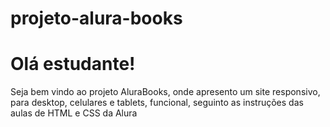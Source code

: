# projeto-alura-books
<h1> Olá estudante!</h1>
<p>Seja bem vindo ao projeto AluraBooks, onde apresento um site responsivo, para desktop, celulares e tablets, funcional, seguinto as instruções das aulas de HTML e CSS da Alura</p>

